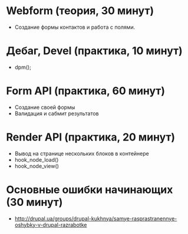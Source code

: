 # Webform (теория, 30 минут)

 - Создание формы контактов и работа с полями.

# Дебаг, Devel (практика, 10 минут)

 - dpm();

# Form API (практика, 60 минут)

 - Создание своей формы
 - Валидация и сабмит результатов

# Render API (практика, 20 минут)

 - Вывод на странице нескольких блоков в контейнере
 - hook_node_load()
 - hook_node_view()

# Основные ошибки начинающих (30 минут)

 - http://drupal.ua/groups/drupal-kukhnya/samye-rasprastranennye-oshybky-v-drupal-razrabotke
